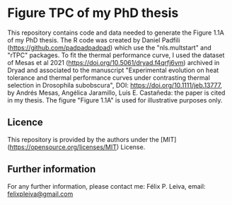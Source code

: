 # Figure TPC of my PhD thesis

This repository contains code and data needed to generate the Figure 1.1A of my PhD thesis. The R code was created by Daniel Padfili (https://github.com/padpadpadpad) which use the "nls.multstart" and "rTPC" packages. To fit the thermal performance curve, I used the dataset of Mesas et al 2021 (https://doi.org/10.5061/dryad.f4qrfj6vm) archived in Dryad and associated to the manuscript "Experimental evolution on heat tolerance and thermal performance curves under contrasting thermal selection in Drosophila subobscura", DOI: https://doi.org/10.1111/jeb.13777, by Andrés Mesas, Angélica Jaramillo, Luis E. Castañeda: the paper is cited in my thesis.
The figure "Figure 1.1A" is used for illustrative purposes only.

## Licence
This repository is provided by the authors under the [MIT] (https://opensource.org/licenses/MIT) License.

## Further information
For any further information, please contact me: Félix P. Leiva, email: felixpleiva@gmail.com 
